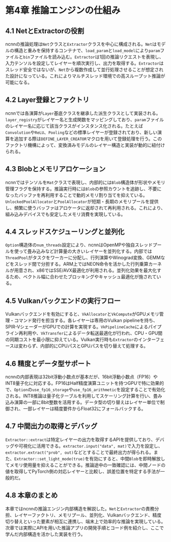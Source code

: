 # 第4章 推論エンジンの仕組み

## 4.1 NetとExtractorの役割
ncnnの推論処理は`Net`クラスと`Extractor`クラスを中心に構成される。`Net`はモデルの構造と重みを保持するコンテナで、`load_param`と`load_model`により`param`ファイルと`bin`ファイルを読み込む。`Extractor`は1回の推論リクエストを表現し、入力テンソルを設定してレイヤーを順次実行し、出力を取得する。`Extractor`はスレッド安全ではないが、`Net`から複数作成して並行処理させることが想定された設計になっている。これによりマルチスレッド環境での高スループット推論が可能になる。

## 4.2 Layer登録とファクトリ
ncnnでは各演算が`Layer`基底クラスを継承した派生クラスとして実装される。`layer_registry`がレイヤー名と生成関数をマッピングしており、`param`ファイルのレイヤー名に応じて該当クラスがインスタンス化される。たとえば`Convolution`や`ReLU`、`Pooling`などの標準レイヤーが登録されており、新しい演算を追加する際は`DEFINE_LAYER_CREATOR`マクロを用いて登録処理を行う。このファクトリ機構によって、変換済みモデルのレイヤー構造と実装が動的に紐付けられる。

## 4.3 Blobとメモリアロケーション
ncnnではテンソルを`Mat`クラスで表現し、内部的には`Blob`構造体が形状やメモリ管理フラグを保持する。推論実行時には`Blob`の参照カウントを追跡し、不要になったバッファを再利用することで動的メモリ割り当てを抑えている。`UnlockedPoolAllocator`と`PoolAllocator`が短期・長期のメモリプールを提供し、頻繁に使うバッファはアロケータに返却されて再利用される。これにより、組み込みデバイスでも安定したメモリ消費を実現している。

## 4.4 スレッドスケジューリングと並列化
`Option`構造体の`num_threads`設定により、ncnnはOpenMPや独自スレッドプールを使って畳み込みなど計算量の大きいレイヤーを並列化する。内部では`ThreadPool`がタスクをワーカーに分配し、行列演算やWinograd変換、GEMMなどをスレッド間で分担する。ARM上ではNEON命令を活かした行列乗算カーネルが用意され、x86ではSSE/AVX最適化が利用される。並列化効果を最大化するため、ベクトル幅に合わせたブロッキングやキャッシュ最適化が施されている。

## 4.5 Vulkanバックエンドの実行フロー
Vulkanバックエンドを有効にすると、`VkAllocator`と`VkCompute`がGPUメモリ管理・コマンド発行を担当する。各レイヤーは専用のVulkan pipelineを持ち、SPIR-VシェーダーがGPUでの計算を実現する。`VkPipelineCache`によるパイプライン再利用や、`VkTransfer`によるデータ転送最適化が行われ、CPU・GPU間の同期コストを最小限に抑えている。Vulkan実行時も`Extractor`のインターフェースは変わらず、内部的にCPUパスとGPUパスを切り替えて処理する。

## 4.6 精度とデータ型サポート
ncnnの内部表現は32bit浮動小数点が基本だが、16bit浮動小数点（FP16）やINT8量子化に対応する。FP16はHalf精度演算ユニットを持つGPUで特に効果的で、`Option`の`use_fp16_storage`や`use_fp16_arithmetic`を設定することで有効化される。INT8推論は量子化テーブルを利用してスケーリング計算を行い、畳み込み演算の一部に8bit整数を活用する。データ型の切り替えはレイヤー単位で制御され、一部レイヤーは精度要件からFloat32にフォールバックする。

## 4.7 中間出力の取得とデバッグ
`Extractor::extract`は特定レイヤーの出力を取得するAPIを提供しており、デバッグや可視化に活用できる。`extractor.input("data", mat)`で入力を設定し、`extractor.extract("prob", out)`などとすることで最終出力が得られる。また、`Extractor::set_light_mode(true)`を有効にすると、中間`Blob`を即時解放してメモリ使用量を抑えることができる。推論途中の一致確認には、中間ノードの値を取得してPyTorch側の対応レイヤーと比較し、誤差位置を特定する手法が一般的だ。

## 4.8 本章のまとめ
本章ではncnnの推論エンジン内部構造を解説した。`Net`と`Extractor`の責務分担、レイヤーファクトリ、メモリプール、並列化、Vulkanバックエンド、精度切り替えといった要素が相互に連携し、端末上で効率的な推論を実現している。次章では実際にAPIを用いた推論アプリの開発手順とコード例を紹介し、ここで学んだ内部構造を活かした実装を行う。
